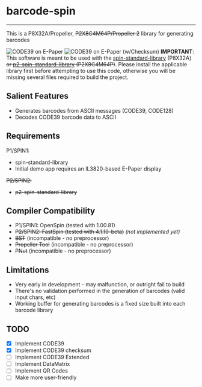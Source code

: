 # barcode-spin
--------------

This is a P8X32A/Propeller, ~~P2X8C4M64P/Propeller 2~~ library for generating barcodes

![CODE39 on E-Paper](https://github.com/avsa242/barcode-spin/code39-prop-epaper.jpg)
![CODE39 on E-Paper (w/Checksum)](https://github.com/avsa242/barcode-spin/code39-cksum-prop-epaper.jpg)
**IMPORTANT**: This software is meant to be used with the [spin-standard-library](https://github.com/avsa242/spin-standard-library) (P8X32A) ~~or [p2-spin-standard-library](https://github.com/avsa242/p2-spin-standard-library) (P2X8C4M64P)~~. Please install the applicable library first before attempting to use this code, otherwise you will be missing several files required to build the project.

## Salient Features

* Generates barcodes from ASCII messages (CODE39, CODE128)
* Decodes CODE39 barcode data to ASCII

## Requirements

P1/SPIN1:
* spin-standard-library
* Initial demo app requires an IL3820-based E-Paper display

~~P2/SPIN2:~~
* ~~p2-spin-standard-library~~

## Compiler Compatibility

* P1/SPIN1: OpenSpin (tested with 1.00.81)
* ~~P2/SPIN2: FastSpin (tested with 4.1.10-beta)~~ _(not implemented yet)_
* ~~BST~~ (incompatible - no preprocessor)
* ~~Propeller Tool~~ (incompatible - no preprocessor)
* ~~PNut~~ (incompatible - no preprocessor)

## Limitations

* Very early in development - may malfunction, or outright fail to build
* There's no validation performed in the generation of barcodes (valid input chars, etc)
* Working buffer for generating barcodes is a fixed size built into each barcode library

## TODO

- [x] Implement CODE39
- [x] Implement CODE39 checksum
- [ ] Implement CODE39 Extended
- [ ] Implement DataMatrix
- [ ] Implement QR Codes
- [ ] Make more user-friendly
